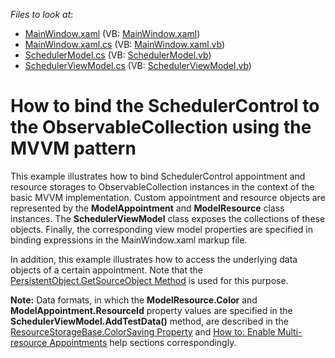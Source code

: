 <!-- default file list -->
*Files to look at*:

* [MainWindow.xaml](./CS/MainWindow.xaml) (VB: [MainWindow.xaml](./VB/MainWindow.xaml))
* [MainWindow.xaml.cs](./CS/MainWindow.xaml.cs) (VB: [MainWindow.xaml.vb](./VB/MainWindow.xaml.vb))
* [SchedulerModel.cs](./CS/SchedulerModel.cs) (VB: [SchedulerModel.vb](./VB/SchedulerModel.vb))
* [SchedulerViewModel.cs](./CS/SchedulerViewModel.cs) (VB: [SchedulerViewModel.vb](./VB/SchedulerViewModel.vb))
<!-- default file list end -->
# How to bind the SchedulerControl to the ObservableCollection using the MVVM pattern


<p>This example illustrates how to bind SchedulerControl appointment and resource storages to ObservableCollection instances in the context of the basic MVVM implementation. Custom appointment and resource objects are represented by the <strong>ModelAppointment</strong> and <strong>ModelResource</strong> class instances. The <strong>SchedulerViewModel</strong> class exposes the collections of these objects. Finally, the corresponding view model properties are specified in binding expressions in the MainWindow.xaml markup file. </p><p>In addition, this example illustrates how to access the underlying data objects of a certain appointment. Note that the <a href="http://documentation.devexpress.com/#CoreLibraries/DevExpressXtraSchedulerPersistentObject_GetSourceObjecttopic"><u>PersistentObject.GetSourceObject Method</u></a> is used for this purpose.</p><p><strong>Note:</strong> Data formats, in which the <strong>ModelResource.Color</strong> and <strong>ModelAppointment.ResourceId</strong> property values are specified in the <strong>SchedulerViewModel.AddTestData()</strong> method, are described in the <a href="http://documentation.devexpress.com/#CoreLibraries/DevExpressXtraSchedulerResourceStorageBase_ColorSavingtopic"><u>ResourceStorageBase.ColorSaving Property</u></a> and <a href="http://documentation.devexpress.com/#WindowsForms/CustomDocument4217"><u>How to: Enable Multi-resource Appointments</u></a> help sections correspondingly.</p>

<br/>


